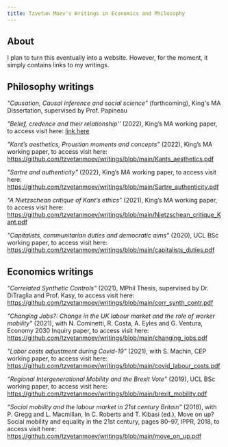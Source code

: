 ```yaml
---
title: Tzvetan Moev's Writings in Economics and Philosophy
---
```




## About

I plan to turn this eventually into a website. However, for the moment, it simply contains links to my writings.

## Philosophy writings 

_"Causation, Causal inference and social science"_ (forthcoming), King's MA Dissertation, supervised by Prof. Papineau

_"Belief, credence and their relationship''_ (2022), King’s MA working paper, to access visit here:
[link here](https://github.com/tzvetanmoev/writings/blob/main/belief_credence.pdf)

_"Kant’s aesthetics, Proustian moments and concepts"_ (2022), King’s MA working paper, to access visit here:
https://github.com/tzvetanmoev/writings/blob/main/Kants_aesthetics.pdf 

_"Sartre and authenticity"_ (2022), King’s MA working paper, to access visit here:
https://github.com/tzvetanmoev/writings/blob/main/Sartre_authenticity.pdf 

_"A Nietzschean critique of Kant’s ethics"_ (2021), King’s MA working paper, to access visit here:
https://github.com/tzvetanmoev/writings/blob/main/Nietzschean_critique_Kant.pdf 

_"Capitalists, communitarian duties and democratic aims"_ (2020), UCL BSc working paper, to access visit here:
https://github.com/tzvetanmoev/writings/blob/main/capitalists_duties.pdf 



## Economics writings

_"Correlated Synthetic Controls"_ (2021), MPhil Thesis, supervised by Dr. DiTraglia and Prof. Kasy, to access visit here:
https://github.com/tzvetanmoev/writings/blob/main/corr_synth_contr.pdf

_"Changing Jobs?: Change in the UK labour market and the role of worker mobility"_ (2021), with N. Cominetti, R. Costa, A. Eyles and G. Ventura, Economy 2030 Inquiry paper, to access visit here:  https://github.com/tzvetanmoev/writings/blob/main/changing_jobs.pdf

_"Labor costs adjustment during Covid-19"_ (2021), with S. Machin, CEP working paper, to access visit here: https://github.com/tzvetanmoev/writings/blob/main/covid_labour_costs.pdf

_“Regional Intergenerational Mobility and the Brexit Vote”_ (2019), UCL BSc working paper, to access visit here: https://github.com/tzvetanmoev/writings/blob/main/brexit_mobility.pdf

_“Social mobility and the labour market in 21st century Britain”_ (2018), with P. Gregg and L. Macmillan, In C. Roberts and T. Kibasi (ed.), Move on up? Social mobility and equality in the 21st century, pages 80–97, IPPR, 2018, to access visit here:  https://github.com/tzvetanmoev/writings/blob/main/move_on_up.pdf





